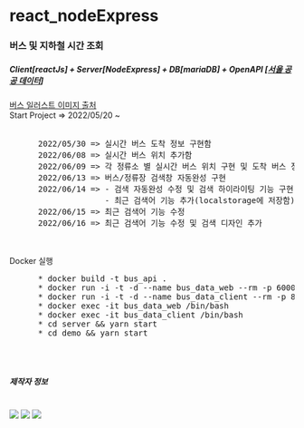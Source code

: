 # react_nodeExpress
<h3>버스 및 지하철 시간 조회</h3>
  <h5>Client[reactJs] + Server[NodeExpress] + DB[mariaDB] + OpenAPI [<a href="https://www.data.go.kr/">서울 공공 데이터</a>]</h5>
  <div>
    <a href="https://www.logoyogo.com/downloads/%eb%b2%84%ec%8a%a4-%ec%8a%a4%eb%a7%88%ec%9d%bc-%eb%a1%9c%ea%b3%a0-%ec%95%84%ec%9d%b4%ec%bd%98-%ec%9d%bc%eb%9f%ac%ec%8a%a4%ed%8a%b8-ai-%eb%8b%a4%ec%9a%b4%eb%a1%9c%eb%93%9c/">버스 일러스트 이미지 출처</a>
    <br>
    Start Project => 2022/05/20 ~ <br>
    <br>
    <pre>
      2022/05/30 => 실시간 버스 도착 정보 구현함
      2022/06/08 => 실시간 버스 위치 추가함
      2022/06/09 => 각 정류소 별 실시간 버스 위치 구현 및 도착 버스 정보 수정/추가 함
      2022/06/13 => 버스/정류장 검색창 자동완성 구현
      2022/06/14 => - 검색 자동완성 수정 및 검색 하이라이팅 기능 구현
                    - 최근 검색어 기능 추가(localstorage에 저장함)
      2022/06/15 => 최근 검색어 기능 수정
      2022/06/16 => 최근 검색어 기능 수정 및 검색 디자인 추가
    </pre>
    <br>
    Docker 실행 <br>
    <pre>
      * docker build -t bus_api . 
      * docker run -i -t -d --name bus_data_web --rm -p 6000:3000 bus_api
      * docker run -i -t -d --name bus_data_client --rm -p 80:3000 bus_api
      * docker exec -it bus_data_web /bin/bash
      * docker exec -it bus_data_client /bin/bash
      * cd server && yarn start
      * cd demo && yarn start
    </pre>
  </div>
<br>
<h5>제작자 정보</h5> 
<br>
<img src="https://img.shields.io/badge/JavaScript-FFCA28?style=for-the-badge&logo=javascript&logoColor=black"/>
<img src="https://img.shields.io/badge/React-informational?style=for-the-badge&logo=React&logoColor=black"/>
<img src="https://img.shields.io/badge/NodeExpress-green?style=for-the-badge&logo=../demo/src/images/nodedotjs.svg&logoColor=black"/>
